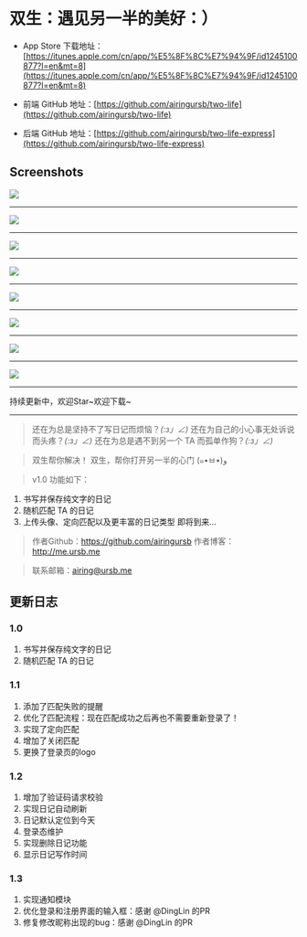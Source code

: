 # 双生：遇见另一半的美好：）

* App Store 下载地址：[https://itunes.apple.com/cn/app/%E5%8F%8C%E7%94%9F/id1245100877?l=en&mt=8](https://itunes.apple.com/cn/app/%E5%8F%8C%E7%94%9F/id1245100877?l=en&mt=8)

* 前端 GitHub 地址：[https://github.com/airingursb/two-life](https://github.com/airingursb/two-life)

* 后端 GitHub 地址：[https://github.com/airingursb/two-life-express](https://github.com/airingursb/two-life-express)


## Screenshots

![](http://airing.ursb.me/image/twolife/0.png-h600.jpg)

---

![](http://airing.ursb.me/image/twolife/8.png-h600.jpg)

---

![](http://airing.ursb.me/image/twolife/2.png-h600.jpg)

---

![](http://airing.ursb.me/image/twolife/3.png-h600.jpg)

---

![](http://airing.ursb.me/image/twolife/4.png-h600.jpg)

---

![](http://airing.ursb.me/image/twolife/5.png-h600.jpg)

---

![](http://airing.ursb.me/image/twolife/6.png-h600.jpg)

---

![](http://airing.ursb.me/image/twolife/7.png-h600.jpg)

---

持续更新中，欢迎Star~欢迎下载~

---

> 还在为总是坚持不了写日记而烦恼？_(:з」∠)_
> 还在为自己的小心事无处诉说而头疼？_(:з」∠)_
> 还在为总是遇不到另一个 TA 而孤单作狗？_(:з」∠)_

> 双生帮你解决！
> 双生，帮你打开另一半的心门 (๑•ㅂ•)و

> v1.0 功能如下：
1. 书写并保存纯文字的日记
2. 随机匹配 TA 的日记
3. 上传头像、定向匹配以及更丰富的日记类型 即将到来...

> 作者Github：https://github.com/airingursb
> 作者博客：http://me.ursb.me

> 联系邮箱：airing@ursb.me


## 更新日志

### 1.0 
1. 书写并保存纯文字的日记
2. 随机匹配 TA 的日记

### 1.1
1. 添加了匹配失败的提醒
2. 优化了匹配流程：现在匹配成功之后再也不需要重新登录了！
3. 实现了定向匹配
4. 增加了关闭匹配
5. 更换了登录页的logo

### 1.2
1. 增加了验证码请求校验
2. 实现日记自动刷新
3. 日记默认定位到今天
4. 登录态维护
5. 实现删除日记功能
6. 显示日记写作时间

### 1.3
1. 实现通知模块
2. 优化登录和注册界面的输入框：感谢 @DingLin 的PR
3. 修复修改昵称出现的bug：感谢 @DingLin 的PR

